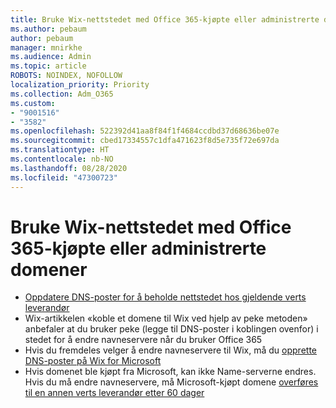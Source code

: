 ```yaml
---
title: Bruke Wix-nettstedet med Office 365-kjøpte eller administrerte domener
ms.author: pebaum
author: pebaum
manager: mnirkhe
ms.audience: Admin
ms.topic: article
ROBOTS: NOINDEX, NOFOLLOW
localization_priority: Priority
ms.collection: Adm_O365
ms.custom:
- "9001516"
- "3582"
ms.openlocfilehash: 522392d41aa8f84f1f4684ccdbd37d68636be07e
ms.sourcegitcommit: cbed17334557c1dfa471623f8d5e735f72e697da
ms.translationtype: HT
ms.contentlocale: nb-NO
ms.lasthandoff: 08/28/2020
ms.locfileid: "47300723"
---
```

# <a name="using-wix-website-with-office-365-purchased-or-managed-domains"></a>Bruke Wix-nettstedet med Office 365-kjøpte eller administrerte domener

- [Oppdatere DNS-poster for å beholde nettstedet hos gjeldende verts leverandør](https://docs.microsoft.com/microsoft-365/admin/dns/update-dns-records-to-retain-current-hosting-provider)
- Wix-artikkelen «koble et domene til Wix ved hjelp av peke metoden» anbefaler at du bruker peke (legge til DNS-poster i koblingen ovenfor) i stedet for å endre navneservere når du bruker Office 365
- Hvis du fremdeles velger å endre navneservere til Wix, må du  [opprette DNS-poster på Wix for Microsoft](https://docs.microsoft.com/microsoft-365/admin/dns/create-dns-records-at-wix?view=o365-worldwide)
- Hvis domenet ble kjøpt fra Microsoft, kan ikke Name-serverne endres. Hvis du må endre navneservere, må Microsoft-kjøpt domene  [overføres til en annen verts leverandør etter 60 dager](https://docs.microsoft.com/microsoft-365/admin/get-help-with-domains/transfer-a-domain-from-microsoft-to-another-host)